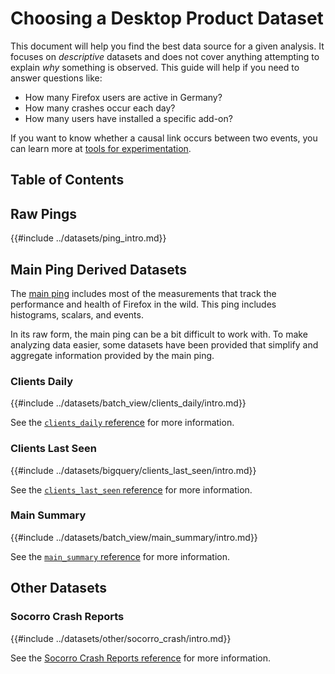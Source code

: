 # Choosing a Desktop Product Dataset

This document will help you find the best data source for a given analysis. It focuses on *descriptive* datasets and does not cover anything attempting to explain *why* something is observed. This guide will help if you need to answer questions like:

- How many Firefox users are active in Germany?
- How many crashes occur each day?
- How many users have installed a specific add-on?

If you want to know whether a causal link occurs between two events, you can learn more at [tools for experimentation](../tools/experiments.md).

## Table of Contents

<!-- toc -->

## Raw Pings

{{#include ../datasets/ping_intro.md}}

## Main Ping Derived Datasets

The [main ping] includes most of the measurements that track the performance and health of Firefox in the wild. This ping includes histograms, scalars, and events.

In its raw form, the main ping can be a bit difficult to work with. To make analyzing data easier, some datasets have been provided that simplify and aggregate information provided by the main ping.

### Clients Daily

{{#include ../datasets/batch_view/clients_daily/intro.md}}

See the [`clients_daily` reference]( ../datasets/batch_view/clients_daily/reference.md) for more information.

### Clients Last Seen

{{#include ../datasets/bigquery/clients_last_seen/intro.md}}

See the [`clients_last_seen` reference]( ../datasets/bigquery/clients_last_seen/reference.md) for more information.

### Main Summary

{{#include ../datasets/batch_view/main_summary/intro.md}}

See the [`main_summary` reference]( ../datasets/batch_view/main_summary/reference.md) for more information.

## Other Datasets

### Socorro Crash Reports

{{#include ../datasets/other/socorro_crash/intro.md}}

See the [Socorro Crash Reports reference]( ../datasets/other/socorro_crash/reference.md) for more information.

[main ping]: https://firefox-source-docs.mozilla.org/toolkit/components/telemetry/telemetry/data/main-ping.html